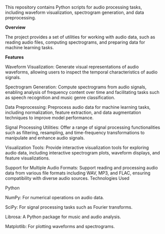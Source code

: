This repository contains Python scripts for audio processing tasks, including waveform visualization, spectrogram generation, and data preprocessing.

**Overview**

The project provides a set of utilities for working with audio data, such as reading audio files, computing spectrograms, and preparing data for machine learning tasks.

**Features**

Waveform Visualization: Generate visual representations of audio waveforms, allowing users to inspect the temporal characteristics of audio signals.

Spectrogram Generation: Compute spectrograms from audio signals, enabling analysis of frequency content over time and facilitating tasks such as speech recognition and music genre classification.

Data Preprocessing: Preprocess audio data for machine learning tasks, including normalization, feature extraction, and data augmentation techniques to improve model performance.

Signal Processing Utilities: Offer a range of signal processing functionalities such as filtering, resampling, and time-frequency transformations to manipulate and enhance audio signals.

Visualization Tools: Provide interactive visualization tools for exploring audio data, including interactive spectrogram plots, waveform displays, and feature visualizations.

Support for Multiple Audio Formats: Support reading and processing audio data from various file formats including WAV, MP3, and FLAC, ensuring compatibility with diverse audio sources.
Technologies Used


Python

NumPy: For numerical operations on audio data.

SciPy: For signal processing tasks such as Fourier transforms.

Librosa: A Python package for music and audio analysis.

Matplotlib: For plotting waveforms and spectrograms.

